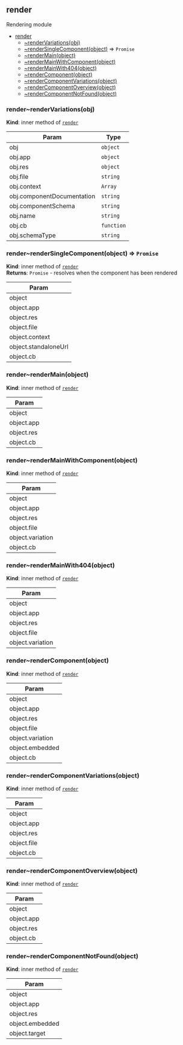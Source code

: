 <a name="module_render"></a>

## render
Rendering module


* [render](#module_render)
    * [~renderVariations(obj)](#module_render..renderVariations)
    * [~renderSingleComponent(object)](#module_render..renderSingleComponent) ⇒ <code>Promise</code>
    * [~renderMain(object)](#module_render..renderMain)
    * [~renderMainWithComponent(object)](#module_render..renderMainWithComponent)
    * [~renderMainWith404(object)](#module_render..renderMainWith404)
    * [~renderComponent(object)](#module_render..renderComponent)
    * [~renderComponentVariations(object)](#module_render..renderComponentVariations)
    * [~renderComponentOverview(object)](#module_render..renderComponentOverview)
    * [~renderComponentNotFound(object)](#module_render..renderComponentNotFound)

<a name="module_render..renderVariations"></a>

### render~renderVariations(obj)
**Kind**: inner method of [<code>render</code>](#module_render)  

| Param | Type |
| --- | --- |
| obj | <code>object</code> | 
| obj.app | <code>object</code> | 
| obj.res | <code>object</code> | 
| obj.file | <code>string</code> | 
| obj.context | <code>Array</code> | 
| obj.componentDocumentation | <code>string</code> | 
| obj.componentSchema | <code>string</code> | 
| obj.name | <code>string</code> | 
| obj.cb | <code>function</code> | 
| obj.schemaType | <code>string</code> | 

<a name="module_render..renderSingleComponent"></a>

### render~renderSingleComponent(object) ⇒ <code>Promise</code>
**Kind**: inner method of [<code>render</code>](#module_render)  
**Returns**: <code>Promise</code> - resolves when the component has been rendered  

| Param |
| --- |
| object | 
| object.app | 
| object.res | 
| object.file | 
| object.context | 
| object.standaloneUrl | 
| object.cb | 

<a name="module_render..renderMain"></a>

### render~renderMain(object)
**Kind**: inner method of [<code>render</code>](#module_render)  

| Param |
| --- |
| object | 
| object.app | 
| object.res | 
| object.cb | 

<a name="module_render..renderMainWithComponent"></a>

### render~renderMainWithComponent(object)
**Kind**: inner method of [<code>render</code>](#module_render)  

| Param |
| --- |
| object | 
| object.app | 
| object.res | 
| object.file | 
| object.variation | 
| object.cb | 

<a name="module_render..renderMainWith404"></a>

### render~renderMainWith404(object)
**Kind**: inner method of [<code>render</code>](#module_render)  

| Param |
| --- |
| object | 
| object.app | 
| object.res | 
| object.file | 
| object.variation | 

<a name="module_render..renderComponent"></a>

### render~renderComponent(object)
**Kind**: inner method of [<code>render</code>](#module_render)  

| Param |
| --- |
| object | 
| object.app | 
| object.res | 
| object.file | 
| object.variation | 
| object.embedded | 
| object.cb | 

<a name="module_render..renderComponentVariations"></a>

### render~renderComponentVariations(object)
**Kind**: inner method of [<code>render</code>](#module_render)  

| Param |
| --- |
| object | 
| object.app | 
| object.res | 
| object.file | 
| object.cb | 

<a name="module_render..renderComponentOverview"></a>

### render~renderComponentOverview(object)
**Kind**: inner method of [<code>render</code>](#module_render)  

| Param |
| --- |
| object | 
| object.app | 
| object.res | 
| object.cb | 

<a name="module_render..renderComponentNotFound"></a>

### render~renderComponentNotFound(object)
**Kind**: inner method of [<code>render</code>](#module_render)  

| Param |
| --- |
| object | 
| object.app | 
| object.res | 
| object.embedded | 
| object.target | 

